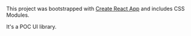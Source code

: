This project was bootstrapped with [Create React App](https://github.com/facebookincubator/create-react-app) and includes CSS Modules.

It's a POC UI library.
